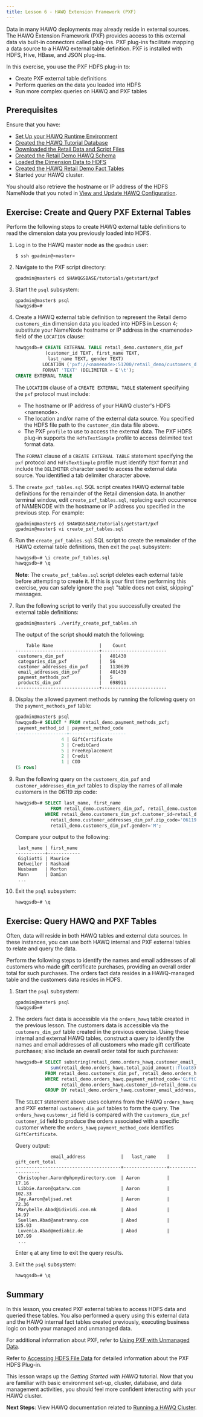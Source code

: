 ```yaml
---
title: Lesson 6 - HAWQ Extension Framework (PXF)
---
```


<!--
Licensed to the Apache Software Foundation (ASF) under one
or more contributor license agreements.  See the NOTICE file
distributed with this work for additional information
regarding copyright ownership.  The ASF licenses this file
to you under the Apache License, Version 2.0 (the
"License"); you may not use this file except in compliance
with the License.  You may obtain a copy of the License at

  http://www.apache.org/licenses/LICENSE-2.0

Unless required by applicable law or agreed to in writing,
software distributed under the License is distributed on an
"AS IS" BASIS, WITHOUT WARRANTIES OR CONDITIONS OF ANY
KIND, either express or implied.  See the License for the
specific language governing permissions and limitations
under the License.
-->

Data in many HAWQ deployments may already reside in external sources. The HAWQ Extension Framework (PXF) provides access to this external data via built-in connectors called plug-ins. PXF plug-ins facilitate mapping a data source to a HAWQ external table definition. PXF is installed with HDFS, Hive, HBase, and JSON plug-ins.

In this exercise, you use the PXF HDFS plug-in to: 

- Create PXF external table definitions
- Perform queries on the data you loaded into HDFS
- Run more complex queries on HAWQ and PXF tables

## Prerequisites<a id="tut_intropxfprereq"></a>

Ensure that you have:

- [Set Up your HAWQ Runtime Environment](introhawqenv.html#tut_runtime_setup)
- [Created the HAWQ Tutorial Database](basicdbadmin.html#tut_ex_createdb)
- [Downloaded the Retail Data and Script Files](dataandscripts.html#tut_exdownloadfilessteps)
- [Created the Retail Demo HAWQ Schema](dataandscripts.html#tut_dsschema_ex)
- [Loaded the Dimension Data to HDFS](dataandscripts.html#tut_loadhdfs_ex)
- [Created the HAWQ Retail Demo Fact Tables](introhawqtbls.html#tut_excreatehawqtblsteps)
- Started your HAWQ cluster. 

You should also retrieve the hostname or IP address of the HDFS NameNode that you noted in [View and Update HAWQ Configuration](basichawqadmin.html#tut_ex_cmdline_cfg).

## Exercise: Create and Query PXF External Tables<a id="tut_excreatepxftblsteps"></a>

Perform the following steps to create HAWQ external table definitions to read the dimension data you previously loaded into HDFS.

1. Log in to the HAWQ master node as the `gpadmin` user:

    ``` shell
    $ ssh gpadmin@<master>
    ```

2. Navigate to the PXF script directory:

    ``` shell
    gpadmin@master$ cd $HAWQGSBASE/tutorials/getstart/pxf
    ```

6. Start the `psql` subsystem:

    ``` shell
    gpadmin@master$ psql
    hawqgsdb=#
    ```

8. Create a HAWQ external table definition to represent the Retail demo `customers_dim` dimension data you loaded into HDFS in Lesson 4; substitute your NameNode hostname or IP address in the \<namenode\> field of the `LOCATION` clause:

	 ``` sql
    hawqgsdb=# CREATE EXTERNAL TABLE retail_demo.customers_dim_pxf
                (customer_id TEXT, first_name TEXT,
                 last_name TEXT, gender TEXT)
               LOCATION ('pxf://<namenode>:51200/retail_demo/customers_dim/customers_dim.tsv.gz?profile=HdfsTextSimple')
               FORMAT 'TEXT' (DELIMITER = E'\t');
    CREATE EXTERNAL TABLE
    ```

    The `LOCATION` clause of a `CREATE EXTERNAL TABLE` statement specifying the `pxf` protocol must include:
    - The hostname or IP address of your HAWQ cluster's HDFS \<namenode\>.
    - The location and/or name of the external data source. You specified the HDFS file path to the `customer_dim` data file above.
    - The PXF `profile` to use to access the external data. The PXF HDFS plug-in supports the `HdfsTextSimple` profile to access delimited text format data.

    The `FORMAT` clause of a `CREATE EXTERNAL TABLE` statement specifying the `pxf` protocol and `HdfsTextSimple` profile must identify `TEXT` format and include the `DELIMITER` character used to access the external data source. You identified a tab delimiter character above.

5. The `create_pxf_tables.sql` SQL script creates HAWQ external table definitions for the remainder of the Retail dimension data. In another terminal window, edit `create_pxf_tables.sql`, replacing each occurrence of NAMENODE with the hostname or IP address you specified in the previous step. For example:

    ``` shell
    gpadmin@master$ cd $HAWQGSBASE/tutorials/getstart/pxf
    gpadmin@master$ vi create_pxf_tables.sql
    ```

6. Run the `create_pxf_tables.sql` SQL script to create the remainder of the HAWQ external table definitions, then exit the `psql` subsystem:

    ``` sql
    hawqgsdb=# \i create_pxf_tables.sql
    hawqgsdb=# \q
    ```
    	
    **Note**: The `create_pxf_tables.sql` script deletes each external table before attempting to create it. If this is your first time performing this exercise, you can safely ignore the `psql` "table does not exist, skipping" messages.
    
6. Run the following script to verify that you successfully created the external table definitions:

    ``` shell
    gpadmin@master$ ./verify_create_pxf_tables.sh 
    ```
   	 
    The output of the script should match the following:

    ``` pre
        Table Name                 |    Count 
    -------------------------------+------------------------
     customers_dim_pxf             |   401430  
     categories_dim_pxf            |   56 
     customer_addresses_dim_pxf    |   1130639
     email_addresses_dim_pxf       |   401430
     payment_methods_pxf           |   5
     products_dim_pxf              |   698911
    -------------------------------+------------------------
    ```

8. Display the allowed payment methods by running the following query on the `payment_methods_pxf` table:

    ``` sql
    gpadmin@master$ psql
    hawqgsdb=# SELECT * FROM retail_demo.payment_methods_pxf;
     payment_method_id | payment_method_code 
    -------------------+---------------------
                     4 | GiftCertificate
                     3 | CreditCard
                     5 | FreeReplacement
                     2 | Credit
                     1 | COD
    (5 rows)
    ```

8. Run the following query on the `customers_dim_pxf` and `customer_addresses_dim_pxf` tables to display the names of all male customers in the 06119 zip code:

    ``` sql
    hawqgsdb=# SELECT last_name, first_name
                 FROM retail_demo.customers_dim_pxf, retail_demo.customer_addresses_dim_pxf
               WHERE retail_demo.customers_dim_pxf.customer_id=retail_demo.customer_addresses_dim_pxf.customer_id AND
                 retail_demo.customer_addresses_dim_pxf.zip_code='06119' AND 
                 retail_demo.customers_dim_pxf.gender='M';
    ```

    Compare your output to the following:
 
    ``` shell
     last_name | first_name 
    -----------+------------
     Gigliotti | Maurice
     Detweiler | Rashaad
     Nusbaum   | Morton
     Mann      | Damian
     ...
    ```

11. Exit the `psql` subsystem:

    ``` sql
    hawqgsdb=# \q
    ```


## Exercise: Query HAWQ and PXF Tables<a id="tut_exhawqpxfquerysteps"></a>

Often, data will reside in both HAWQ tables and external data sources. In these instances, you can use both HAWQ internal and PXF external tables to relate and query the data.

Perform the following steps to identify the names and email addresses of all customers who made gift certificate purchases, providing an overall order total for such purchases. The orders fact data resides in a HAWQ-managed table and the customers data resides in HDFS.

1. Start the `psql` subsystem:

    ``` shell
    gpadmin@master$ psql
    hawqgsdb=#
    ```

2. The orders fact data is accessible via the `orders_hawq` table created in the previous lesson. The customers data is accessible via the `customers_dim_pxf` table created in the previous exercise. Using these internal and external HAWQ  tables, construct a query to identify the names and email addresses of all customers who made gift certificate purchases; also include an overall order total for such purchases:

    ``` sql
    hawqgsdb=# SELECT substring(retail_demo.orders_hawq.customer_email_address for 37) AS email_address, last_name, 
                 sum(retail_demo.orders_hawq.total_paid_amount::float8) AS gift_cert_total
               FROM retail_demo.customers_dim_pxf, retail_demo.orders_hawq
               WHERE retail_demo.orders_hawq.payment_method_code='GiftCertificate' AND 
                     retail_demo.orders_hawq.customer_id=retail_demo.customers_dim_pxf.customer_id
               GROUP BY retail_demo.orders_hawq.customer_email_address, last_name ORDER BY last_name;
    ```
    
    The `SELECT` statement above uses columns from the HAWQ `orders_hawq` and PXF external `customers_dim_pxf` tables to form the query. The `orders_hawq` `customer_id` field is compared with the `customers_dim_pxf` `customer_id` field to produce the orders associated with a specific customer where the `orders_hawq` `payment_method_code` identifies `GiftCertificate`.
    
    Query output:
    
    ``` pre
                 email_address             |   last_name    |   gift_cert_total    
    ---------------------------------------+----------------+-------------------
     Christopher.Aaron@phpmydirectory.com  | Aaron          |             17.16
     Libbie.Aaron@qatarw.com               | Aaron          |            102.33
     Jay.Aaron@aljsad.net                  | Aaron          |             72.36
     Marybelle.Abad@idividi.com.mk         | Abad           |             14.97
     Suellen.Abad@anatranny.com            | Abad           |            125.93
     Luvenia.Abad@mediabiz.de              | Abad           |            107.99
     ...
    ```
    
    Enter `q` at any time to exit the query results.

3. Exit the `psql` subsystem:

    ``` sql
    hawqgsdb=# \q
    ```

## Summary    <a id="tut_intropxf_summary"></a>
In this lesson, you created PXF external tables to access HDFS data and queried these tables. You also performed a query using this external data and the HAWQ internal fact tables created previously, executing business logic on both your managed and unmanaged data.

For additional information about PXF, refer to [Using PXF with Unmanaged Data](../../pxf/HawqExtensionFrameworkPXF/index.html).

Refer to [Accessing HDFS File Data](../../pxf/HDFSFileDataPXF/index.html) for detailed information about the PXF HDFS Plug-in.

This lesson wraps up the *Getting Started with HAWQ* tutorial. Now that you are familiar with basic environment set-up, cluster, database, and data management activities, you should feel more confident interacting with your HAWQ cluster.
 
**Next Steps**: View HAWQ documentation related to [Running a HAWQ Cluster](../../admin/RunningHAWQ/index.html).
